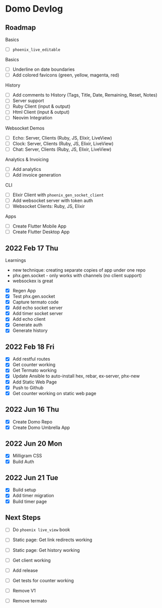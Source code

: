 # Domo Devlog 

## Roadmap

Basics
- [ ] `phoenix_live_editable`

Basics
- [ ] Underline on date boundaries 
- [ ] Add colored favicons (green, yellow, magenta, red)

History
- [ ] Add comments to History (Tags, Title, Date, Remaining, Reset, Notes)
- [ ] Server support 
- [ ] Ruby Client (input & output) 
- [ ] Html Client (input & output)
- [ ] Neovim Integration

Websocket Demos
- [ ] Echo: Server, Clients (Ruby, JS, Elixir, LiveView) 
- [ ] Clock: Server, Clients (Ruby, JS, Elixir, LiveView)  
- [ ] Chat: Server, Clients (Ruby, JS, Elixir, LiveView) 

Analytics & Invoicing
- [ ] Add analytics
- [ ] Add invoice generation

CLI 
- [ ] Elixir Client with `phoenix_gen_socket_client` 
- [ ] Add websocket server with token auth 
- [ ] Websocket Clients: Ruby, JS, Elixir 

Apps
- [ ] Create Flutter Mobile App 
- [ ] Create Flutter Desktop App 

## 2022 Feb 17 Thu

Learnings
- new technique: creating separate copies of app under one repo
- phx.gen.socket - only works with channels (no client support)
- websockex is great

- [x] Regen App
- [x] Test phx.gen.socket 
- [x] Capture termato code
- [x] Add echo socket server
- [x] Add timer socket server
- [x] Add echo client 
- [x] Generate auth 
- [x] Generate history 

## 2022 Feb 18 Fri

- [x] Add restful routes
- [x] Get counter working 
- [x] Get Termato working 
- [x] Update Ansible to auto-install hex, rebar, ex-server, phx-new
- [x] Add Static Web Page 
- [x] Push to Github
- [x] Get counter working on static web page 

## 2022 Jun 16 Thu

- [x] Create Domo Repo 
- [x] Create Domo Umbrella App

## 2022 Jun 20 Mon

- [x] Milligram CSS 
- [x] Build Auth 

## 2022 Jun 21 Tue

- [x] Build setup 
- [x] Add timer migration 
- [x] Build timer page 

## Next Steps

- [ ] Do `phoenix live_view` book 

- [ ] Static page: Get link redirects working 
- [ ] Static page: Get history working 
- [ ] Get client working  

- [ ] Add release 

- [ ] Get tests for counter working 
- [ ] Remove V1
- [ ] Remove termato 


